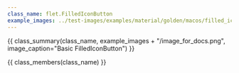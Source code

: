 ```yaml
---
class_name: flet.FilledIconButton
example_images: ../test-images/examples/material/golden/macos/filled_icon_button
---
```


{{ class_summary(class_name, example_images + "/image_for_docs.png", image_caption="Basic FilledIconButton") }}

{{ class_members(class_name) }}
